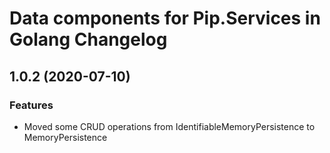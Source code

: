 # Data components for Pip.Services in Golang Changelog

## <a name="1.0.2"></a> 1.0.2 (2020-07-10) 

### Features
* Moved some CRUD operations from IdentifiableMemoryPersistence to MemoryPersistence